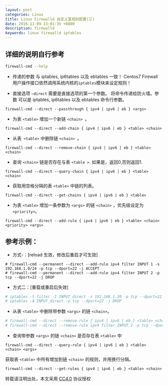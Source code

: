 ```yaml
---
layout: post
categories: Linux
title: Linux Firewalld 自定义富规则配置(三)
date: 2016-11-09 13:01:35 +0800
description: firewalld
keywords: linux firewalld iptables
---
```


## 详细的说明自行参考 
``` sh
firewall-cmd --help
```

* 传递的参数 <args> 与 iptables, ip6tables 以及 ebtables 一致！
Centos7 Firewall 用户操作接口依然调用系统内核的`iptables`模块来设定规则！

* 直接选项 `–direct` 需要是直接选项的第一个参数。
将命令传递给防火墙。参数 <args> 可以是 iptables, ip6tables 以及 ebtables 命令行参数。
 ```
 firewall-cmd --direct --passthrough { ipv4 | ipv6 | eb } <args>
 ```

* 为表 `<table>` 增加一个新链 `<chain> `。

```
firewall-cmd --direct --add-chain { ipv4 | ipv6 | eb } <table> <chain>
```

* 从表` <table>` 中删除链 `<chain> `。

```
firewall-cmd --direct --remove-chain { ipv4 | ipv6 | eb } <table> <chain>
```

* 查询 `<chain>` 链是否存在与表 `<table >`. 如果是，返回0,否则返回1.

```
firewall-cmd --direct --query-chain { ipv4 | ipv6 | eb } <table> <chain>
```

* 获取用空格分隔的表 `<table>` 中链的列表。

```
firewall-cmd --direct --get-chains { ipv4 | ipv6 | eb } <table>
```

* 为表 `<table>` 增加一条参数为 `<args>` 的链 `<chain>` ，优先级设定为 `<priority>`。

```
firewall-cmd --direct --add-rule { ipv4 | ipv6 | eb } <table> <chain> <priority> <args>
```

## 参考示例：

* 方式-：[reload 生效，修改后重启才可生效]

```
# firewall-cmd --permanent --direct --add-rule ipv4 filter INPUT 1 -s 192.168.1.0/24 -p tcp --dport=22 -j ACCEPT
# firewall-cmd --permanent --direct --add-rule ipv4 filter INPUT 2 -p tcp --dport=22 -j DROP
```

* 方式二：[重载或重启后失效]

``` sh
# iptables -t filter -I INPUT_direct -s 192.168.1.20 -p tcp --dport=22 -j ACCEPT
# iptables -A INPUT_direct -p tcp --dport=22 -j DROP 
```

- 从表 `<table>` 中删除带参数 `<args>` 的链 `<chain>`。

``` sh
# firewall-cmd --direct --remove-rule { ipv4 | ipv6 | eb } <table> <chain> <args>
# firewall-cmd --direct --remove-rule ipv4 filter INPUT 2 -p tcp --dport=22 -j DROP
```

* 查询带参数 `<args>` 的链 `<chain>` 是否存在表 `<table>` 中

```
firewall-cmd --direct --query-rule { ipv4 | ipv6 | eb } <table> <chain> <args>
```

获取表 `<table>` 中所有增加到链 `<chain>` 的规则，并用换行分隔。

```
firewall-cmd --direct --get-rules { ipv4 | ipv6 | eb } <table> <chain>
```

转载请注明出处，本文采用 [CC4.0](http://creativecommons.org/licenses/by-nc-nd/4.0/) 协议授权
